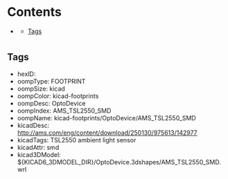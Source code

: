 



Contents
========

* [](#)
	* [Tags](#tags)

# 

## Tags

- hexID: 
- oompType: FOOTPRINT
- oompSize: kicad
- oompColor: kicad-footprints
- oompDesc: OptoDevice
- oompIndex: AMS_TSL2550_SMD
- oompName: kicad-footprints/OptoDevice/AMS_TSL2550_SMD
- kicadDesc: http://ams.com/eng/content/download/250130/975613/142977
- kicadTags: TSL2550 ambient light sensor
- kicadAttr: smd
- kicad3DModel: ${KICAD6_3DMODEL_DIR}/OptoDevice.3dshapes/AMS_TSL2550_SMD.wrl
